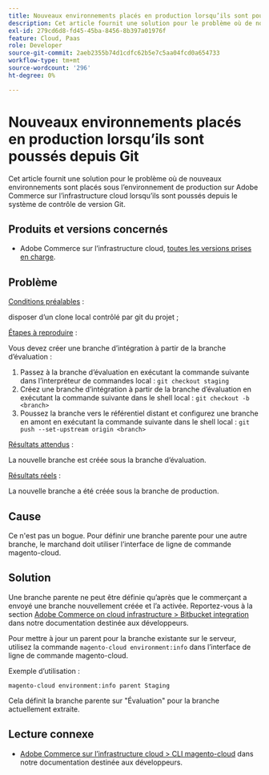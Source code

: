 ```yaml
---
title: Nouveaux environnements placés en production lorsqu’ils sont poussés depuis Git
description: Cet article fournit une solution pour le problème où de nouveaux environnements sont placés sous l’environnement de production sur Adobe Commerce sur l’infrastructure cloud lorsqu’ils sont poussés depuis le système de contrôle de version Git.
exl-id: 279cd6d8-fd45-45ba-8456-8b397a01976f
feature: Cloud, Paas
role: Developer
source-git-commit: 2aeb2355b74d1cdfc62b5e7c5aa04fcd0a654733
workflow-type: tm+mt
source-wordcount: '296'
ht-degree: 0%

---
```


# Nouveaux environnements placés en production lorsqu’ils sont poussés depuis Git

Cet article fournit une solution pour le problème où de nouveaux environnements sont placés sous l’environnement de production sur Adobe Commerce sur l’infrastructure cloud lorsqu’ils sont poussés depuis le système de contrôle de version Git.

## Produits et versions concernés

* Adobe Commerce sur l’infrastructure cloud, [toutes les versions prises en charge](https://magento.com/sites/default/files/magento-software-lifecycle-policy.pdf).

## Problème

<u>Conditions préalables</u> :

disposer d’un clone local contrôlé par git du projet ;

<u>Étapes à reproduire</u> :

Vous devez créer une branche d’intégration à partir de la branche d’évaluation :

1. Passez à la branche d’évaluation en exécutant la commande suivante dans l’interpréteur de commandes local : `git checkout staging`
1. Créez une branche d’intégration à partir de la branche d’évaluation en exécutant la commande suivante dans le shell local : `git checkout -b <branch>`
1. Poussez la branche vers le référentiel distant et configurez une branche en amont en exécutant la commande suivante dans le shell local : `git push --set-upstream origin <branch>`

<u>Résultats attendus</u> :

La nouvelle branche est créée sous la branche d’évaluation.

<u>Résultats réels</u> :

La nouvelle branche a été créée sous la branche de production.

## Cause

Ce n&#39;est pas un bogue. Pour définir une branche parente pour une autre branche, le marchand doit utiliser l’interface de ligne de commande magento-cloud.

## Solution

Une branche parente ne peut être définie qu’après que le commerçant a envoyé une branche nouvellement créée et l’a activée. Reportez-vous à la section [Adobe Commerce on cloud infrastructure > Bitbucket integration](https://experienceleague.adobe.com/en/docs/commerce-cloud-service/user-guide/dev-tools/integrations/bitbucket#create-a-cloud-branch) dans notre documentation destinée aux développeurs.

Pour mettre à jour un parent pour la branche existante sur le serveur, utilisez la commande `magento-cloud environment:info` dans l’interface de ligne de commande magento-cloud.

Exemple d’utilisation :

`magento-cloud environment:info parent Staging`

Cela définit la branche parente sur &quot;Évaluation&quot; pour la branche actuellement extraite.

## Lecture connexe

* [Adobe Commerce sur l’infrastructure cloud > CLI magento-cloud](https://experienceleague.adobe.com/en/docs/commerce-cloud-service/user-guide/dev-tools/cloud-cli/cloud-cli-overview) dans notre documentation destinée aux développeurs.

